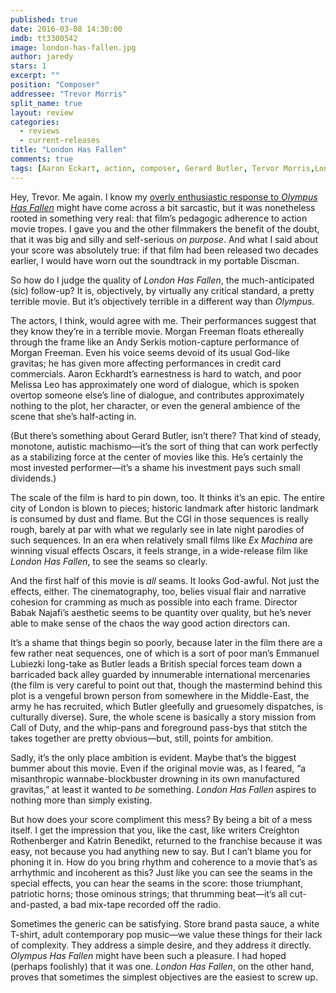 ```yaml
---
published: true
date: 2016-03-08 14:30:00
imdb: tt3300542
image: london-has-fallen.jpg
author: jaredy
stars: 1
excerpt: ""
position: "Composer"
addressee: "Trevor Morris"
split_name: true
layout: review
categories: 
  - reviews
  - current-releases
title: "London Has Fallen"
comments: true
tags: [Aaron Eckart, action, composer, Gerard Butler, Tervor Morris,London]
---
```

Hey, Trevor. Me again. I know my [overly enthusiastic response to _Olympus Has Fallen_](https://www.google.ca/url?sa=t&rct=j&q=&esrc=s&source=web&cd=1&cad=rja&uact=8&ved=0ahUKEwikgv3i5LHLAhVhsYMKHXN6D5AQFggcMAA&url=http%3A%2F%2Fwww.dearcastandcrew.com%2Fcontent%2F2013%2F3%2F22%2Folympus-has-fallen.html&usg=AFQjCNHRDgK8DaAME33G2YHXQyvdloGfkw&sig2=sE2s24i6W-uuLYeGfbjDUg) might have come across a bit sarcastic, but it was nonetheless rooted in something very real: that film’s pedagogic adherence to action movie tropes. I gave you and the other filmmakers the benefit of the doubt, that it was big and silly and self-serious _on purpose_. And what I said about your score was absolutely true: if that film had been released two decades earlier, I would have worn out the soundtrack in my portable Discman.  

So how do I judge the quality of _London Has Fallen_, the much-anticipated (sic) follow-up? It is, objectively, by virtually any critical standard, a pretty terrible movie. But it’s objectively terrible in a different way than _Olympus_.

The actors, I think, would agree with me. Their performances suggest that they know they’re in a terrible movie. Morgan Freeman floats ethereally through the frame like an Andy Serkis motion-capture performance of Morgan Freeman. Even his voice seems devoid of its usual God-like gravitas; he has given more affecting performances in credit card commercials. Aaron Eckhardt’s earnestness is hard to watch, and poor Melissa Leo has approximately one word of dialogue, which is spoken overtop someone else’s line of dialogue, and contributes approximately nothing to the plot, her character, or even the general ambience of the scene that she’s half-acting in.

(But there’s something about Gerard Butler, isn’t there? That kind of steady, monotone, autistic machismo—it’s the sort of thing that can work perfectly as a stabilizing force at the center of movies like this. He’s certainly the most invested performer—it’s a shame his investment pays such small dividends.) 

The scale of the film is hard to pin down, too. It thinks it’s an epic. The entire city of London is blown to pieces; historic landmark after historic landmark is consumed by dust and flame. But the CGI in those sequences is really rough, barely at par with what we regularly see in late night parodies of such sequences. In an era when relatively small films like _Ex Machina_ are winning visual effects Oscars, it feels strange, in a wide-release film like _London_ _Has Fallen_, to see the seams so clearly.

And the first half of this movie is _all_ seams. It looks God-awful. Not just the effects, either. The cinematography, too, belies visual flair and narrative cohesion for cramming as much as possible into each frame. Director Babak Najafi’s aesthetic seems to be quantity over quality, but he’s never able to make sense of the chaos the way good action directors can.

It’s a shame that things begin so poorly, because later in the film there are a few rather neat sequences, one of which is a sort of poor man’s Emmanuel Lubiezki long-take as Butler leads a British special forces team down a barricaded back alley guarded by innumerable international mercenaries (the film is very careful to point out that, though the mastermind behind this plot is a vengeful brown person from somewhere in the Middle-East, the army he has recruited, which Butler gleefully and gruesomely dispatches, is culturally diverse). Sure, the whole scene is basically a story mission from Call of Duty, and the whip-pans and foreground pass-bys that stitch the takes together are pretty obvious—but, still, points for ambition. 

Sadly, it’s the only place ambition is evident. Maybe that’s the biggest bummer about this movie. Even if the original movie was, as I feared, “a misanthropic wannabe-blockbuster drowning in its own manufactured gravitas,” at least it wanted to _be_ something. _London Has Fallen_ aspires to nothing more than simply existing. 

But how does your score compliment this mess? By being a bit of a mess itself. I get the impression that you, like the cast, like writers Creighton Rothenberger and Katrin Benedikt, returned to the franchise because it was easy, not because you had anything new to say. But I can’t blame you for phoning it in. How do you bring rhythm and coherence to a movie that’s as arrhythmic and incoherent as this? Just like you can see the seams in the special effects, you can hear the seams in the score: those triumphant, patriotic horns; those ominous strings; that thrumming beat—it’s all cut-and-pasted, a bad mix-tape recorded off the radio. 

Sometimes the generic can be satisfying. Store brand pasta sauce, a white T-shirt, adult contemporary pop music—we value these things for their lack of complexity. They address a simple desire, and they address it directly. _Olympus Has Fallen_ might have been such a pleasure. I had hoped (perhaps foolishly) that it was one. _London Has Fallen_, on the other hand, proves that sometimes the simplest objectives are the easiest to screw up.